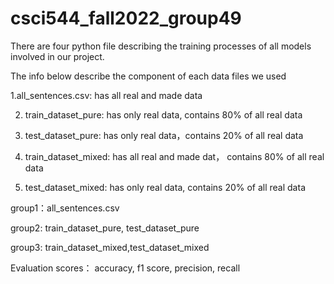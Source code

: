 # csci544_fall2022_group49

There are four python file describing the training processes of all models involved in our project.

The info below describe the component of each data files we used

1.all_sentences.csv: has all real and made data

2. train_dataset_pure: has only real data, contains 80% of all real data

3. test_dataset_pure: has only real data，contains 20% of all real data

4. train_dataset_mixed: has all real and made dat， contains 80% of all real data

5. test_dataset_mixed:  has only real data, contains 20% of all real data 


group1：all_sentences.csv 

group2: train_dataset_pure, test_dataset_pure

group3: train_dataset_mixed,test_dataset_mixed

Evaluation scores： accuracy, f1 score, precision, recall
